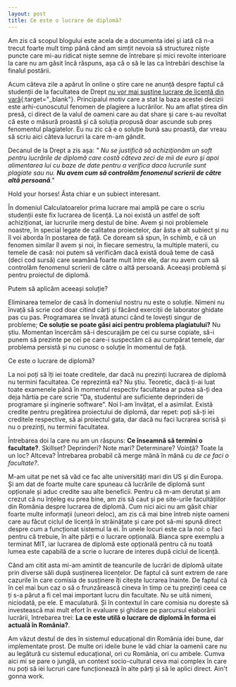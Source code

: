 ```yaml
---
layout: post
title: Ce este o lucrare de diplomă?
---
```

Am zis că scopul blogului este acela de a documenta idei și iată că n-a trecut foarte mult
timp până când am simțit nevoia să structurez niște puncte care mi-au ridicat niște semne
de întrebare și mici revolte interioare la care nu am găsit încă răspuns, așa că o să le las
ca întrebări deschise la finalul postării.

Acum câteva zile a apărut în online o știre care ne anunță despre faptul că studenții de la facultatea de Drept
[nu vor mai susține lucrare de licență din vară](http://www.digi24.ro/stiri/actualitate/educatie/studentii-de-la-drept-fara-lucrare-de-licenta-din-vara-653120){:target="_blank"}.
Principalul motiv care a stat la baza acestei decizii este arhi-cunoscutul fenomen de plagiere a lucrărilor.
Nu am aflat știrea din presă, ci direct de la valul de oameni care au dat share și care s-au
revoltat că este o măsură proastă și că soluția propusă doar ascunde sub preș fenomentul plagiatelor.
Eu nu zic că e o soluție bună sau proastă, dar vreau să scriu aici câteva lucruri la care m-am gândit.

Decanul de la Drept a zis așa: _"
Nu se justifică să achiziţionăm un soft pentru lucrările de diplomă care costă câteva zeci
de mii de euro şi apoi alimentarea lui cu baze de date pentru a verifica daca lucrurile
sunt plagiate sau nu. **Nu avem cum să controlăm fenomenul scrierii de către altă persoană**."_

Hold your horses! Ăsta chiar e un subiect interesant. 

În domeniul Calculatoarelor prima lucrare mai amplă pe care o scriu studenții este fix lucrarea de
licență. La noi există un astfel de soft achiziționat, iar lucrurile merg destul de bine.
Avem și noi problemele noastre, în special legate de calitatea proiectelor, dar ăsta e alt subiect
și nu îl voi aborda în postarea de față. Ce doream să spun, în schimb, e că un fenomen similar
îl avem și noi, în fiecare semestru, la multiple materii, cu temele de casă: noi putem să verificăm
dacă există două teme de casă (deci cod sursă) care seamănă foarte mult între ele, dar nu avem
cum să controlăm fenomenul scrierii de către o altă persoană. Aceeași problemă și pentru proiectul
de diplomă.

Putem să aplicăm aceeași soluție?

Eliminarea temelor de casă în domeniul nostru nu este o soluție. Nimeni nu învață să scrie cod
doar citind cărți și făcând exerciții de laborator ghidate pas cu pas. Programarea se învață
atunci când te lovești singur de probleme; **Ce soluție se poate găsi aici pentru problema plagiatului?**
Nu știu. Momentan încercăm să-i descurajăm pe cei cu surse copiate, să-i punem să prezinte pe
cei pe care-i suspectăm că au cumpărat temele, dar problema persistă și nu cunosc o soluție
în momentul de față.

Ce este o lucrare de diplomă?

La noi poți să îți iei toate creditele, dar dacă nu prezinți lucrarea de diplomă nu termini
facultatea. Ce reprezintă ea? Nu știu. Teoretic, dacă ți-ai luat toate examenele până în
momentul respectiv facultatea ar putea să-ți dea deja hârtia pe care scrie "Da, studentul
are suficiente deprinderi de programare și inginerie software". Noi l-am învățat, el a asimilat.
Există credite pentru pregătirea proiectului de diplomă, dar repet: poți să-ți iei creditele
respective, să ai proiectul gata, dar dacă nu faci lucrarea scrisă și nu o prezinți, nu
termini facultatea.

Întrebarea doi la care nu am un răspuns: **Ce înseamnă să termini o facultate?**. Skillset?
Deprinderi? Note mari? Determinare? Voință? Toate la un loc? Altceva? Întrebarea probabil că
merge mână în mână cu _de ce faci o facultate?_. 

M-am uitat pe net să văd ce fac alte universități mari din US și din Europa. Și am dat de foarte
multe care spuneau că lucrările de diplomă sunt opționale și aduc credite sau alte beneficii.
Pentru că m-am derutat și am crezut că nu înțeleg eu prea bine, am zis să caut și pe site-urile
facultățiilor din România despre lucrarea de diplomă. Cum nici aici nu am găsit chiar foarte
multe informații (uneori deloc), am zis că mai bine întreb niște oameni care au făcut ciclul
de licență în străinătate și care pot să-mi spună direct despre cum a funcționat sistemul la ei.
În unele locuri este ca la noi: o faci pentru că trebuie, în alte părți e o lucrare opțională.
Bianca spre exemplu a terminat MIT, iar lucrarea de diplomă este opțională pentru că nu toată
lumea este capabilă de a scrie o lucrare de interes după ciclul de licență.

Când am citit asta mi-am amintit de teancurile de lucrări de diplomă uitate prin diverse săli
după susținerea licențelor. De faptul că sunt extrem de rare cazurile în care comisia de susținere
îți citește lucrarea înainte. De faptul că în cel mai bun caz o să o frunzărească cineva în
timp ce tu prezinți ceea ce ți s-a părut a fi cel mai important lucru din facultate. Nu se uită
nimeni, niciodată, pe ele. E maculatură. Și în contextul în care comisia nu dorește să
investească mai mult efort în evaluare și ghidare pe parcursul elaborării lucrării, întrebarea trei:
**La ce este utilă o lucrare de diplomă în forma ei actuală în România?**. 

Am văzut destul de des în sistemul educațional din România idei bune, dar implementate prost.
De multe ori ideile bune le văd chiar la oamenii care nu au legătură cu sistemul
educațional, ori cu România, ori cu ambele. Cumva aici mi se pare o junglă, un context
socio-cultural ceva mai complex în care nu poți să iei lucruri care funcționează în alte
părți și să le aplici direct. Ain't gonna work. 
